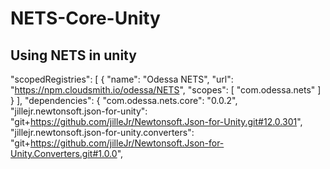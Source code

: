 # NETS-Core-Unity

## Using NETS in unity
"scopedRegistries": [
    {
      "name": "Odessa NETS",
      "url": "https://npm.cloudsmith.io/odessa/NETS",
      "scopes": [
        "com.odessa.nets"
      ]
    }
  ],
  "dependencies": {
    "com.odessa.nets.core": "0.0.2",
    "jillejr.newtonsoft.json-for-unity": "git+https://github.com/jilleJr/Newtonsoft.Json-for-Unity.git#12.0.301",
    "jillejr.newtonsoft.json-for-unity.converters": "git+https://github.com/jilleJr/Newtonsoft.Json-for-Unity.Converters.git#1.0.0",
